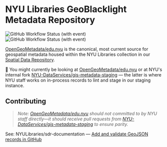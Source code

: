 # NYU Libraries GeoBlacklight Metadata Repository

![GitHub Workflow Status (with event)](https://img.shields.io/github/actions/workflow/status/nyu-dataservices/gis-metadata-staging/lint.yml?style=for-the-badge&label=nyu%20staging%20records&link=https%3A%2F%2Fgithub.com%2FNYU-DataServices%2Fgis-metadata-staging%2Factions%2Fworkflows%2Flint.yml) &nbsp;
![GitHub Workflow Status (with event)](https://img.shields.io/github/actions/workflow/status/opengeometadata/edu.nyu/lint.yml?style=for-the-badge&label=ogm%20prod%20records&link=https%3A%2F%2Fgithub.com%2Fopengeometadata%2Fedu.nyu%2Factions%2Fworkflows%2Flint.yml)


[OpenGeoMetadata/edu.nyu](https://github.com/OpenGeoMetadata/edu.nyu) is the canonical, most current source for geospatial metadata housed within the NYU Libraries collection in our [Spatial Data Repository](https://geo.nyu.edu). 

👀 You might currently be looking at [OpenGeoMetadata/edu.nyu](https://github.com/OpenGeoMetadata/edu.nyu) or at NYU's internal fork [NYU-DataServices/gis-metadata-staging](https://github.com/NYU-DataServices/gis-metadata-staging) — the latter is where NYU staff works on in-process records to lint and stage in our staging instance.

## Contributing

> *Note: [OpenGeoMetadata/edu.nyu](https://github.com/OpenGeoMetadata/edu.nyu) should not committed to by NYU staff directly—it should receive pull requests from [NYU-DataServices/gis-metadata-staging](https://github.com/NYU-DataServices/gis-metadata-staging) to ensure parity.*


See: NYULibraries/sdr-documentation — [Add and validate GeoJSON records in GitHub
](https://github.com/NYULibraries/sdr-documentation/blob/main/curate/add-json-records.md)







